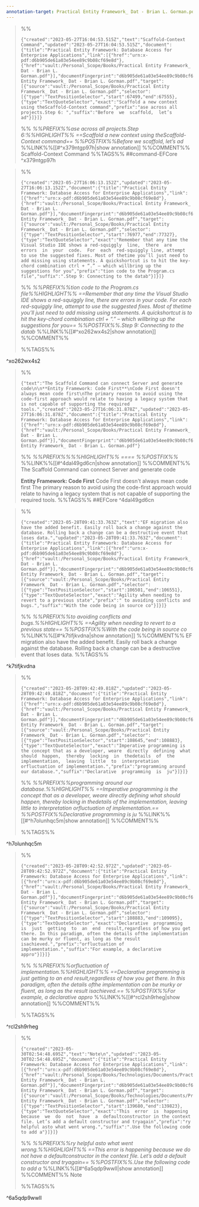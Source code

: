 ```yaml
---
annotation-target: Practical Entity Framework_ Dat - Brian L. Gorman.pdf
---
```


>%%
>```annotation-json
>{"created":"2023-05-27T16:04:53.515Z","text":"Scaffold-Context Command","updated":"2023-05-27T16:04:53.515Z","document":{"title":"Practical Entity Framework: Database Access for Enterprise Applications","link":[{"href":"urn:x-pdf:d6b905de61a03e54ee89c9b08cf69e8d"},{"href":"vault:/Personal_Scope/Books/Practical Entity Framework_ Dat - Brian L. Gorman.pdf"}],"documentFingerprint":"d6b905de61a03e54ee89c9b08cf69e8d"},"uri":"vault:/Personal_Scope/Books/Practical Entity Framework_ Dat - Brian L. Gorman.pdf","target":[{"source":"vault:/Personal_Scope/Books/Practical Entity Framework_ Dat - Brian L. Gorman.pdf","selector":[{"type":"TextPositionSelector","start":67499,"end":67555},{"type":"TextQuoteSelector","exact":"Scaffold a new context using theScaffold-Context command","prefix":"ase across all projects.Step 6: ","suffix":"Before  we  scaffold,  let’s  ad"}]}]}
>```
>%%
>*%%PREFIX%%ase across all projects.Step 6:%%HIGHLIGHT%% ==Scaffold a new context using theScaffold-Context command== %%POSTFIX%%Before  we  scaffold,  let’s  ad*
>%%LINK%%[[#^x379ntgp97h|show annotation]]
>%%COMMENT%%
>Scaffold-Context Command
>%%TAGS%%
>##command-EFCore
^x379ntgp97h


>%%
>```annotation-json
>{"created":"2023-05-27T16:06:13.152Z","updated":"2023-05-27T16:06:13.152Z","document":{"title":"Practical Entity Framework: Database Access for Enterprise Applications","link":[{"href":"urn:x-pdf:d6b905de61a03e54ee89c9b08cf69e8d"},{"href":"vault:/Personal_Scope/Books/Practical Entity Framework_ Dat - Brian L. Gorman.pdf"}],"documentFingerprint":"d6b905de61a03e54ee89c9b08cf69e8d"},"uri":"vault:/Personal_Scope/Books/Practical Entity Framework_ Dat - Brian L. Gorman.pdf","target":[{"source":"vault:/Personal_Scope/Books/Practical Entity Framework_ Dat - Brian L. Gorman.pdf","selector":[{"type":"TextPositionSelector","start":76977,"end":77327},{"type":"TextQuoteSelector","exact":"Remember that any time the Visual Studio IDE shows a red-squiggly  line,  there  are  errors  in  your  code.  For  each  red-squiggly line, attempt to use the suggested fixes. Most of thetime you’ll just need to add missing using statements. A quickshortcut is to hit the key-chord combination ctrl + “.” – which willbring up the suggestions for you","prefix":"tion code to the Program.cs file","suffix":".Step 9: Connecting to the datab"}]}]}
>```
>%%
>*%%PREFIX%%tion code to the Program.cs file%%HIGHLIGHT%% ==Remember that any time the Visual Studio IDE shows a red-squiggly  line,  there  are  errors  in  your  code.  For  each  red-squiggly line, attempt to use the suggested fixes. Most of thetime you’ll just need to add missing using statements. A quickshortcut is to hit the key-chord combination ctrl + “.” – which willbring up the suggestions for you== %%POSTFIX%%.Step 9: Connecting to the datab*
>%%LINK%%[[#^xo262wx4s2|show annotation]]
>%%COMMENT%%
>
>%%TAGS%%
>
^xo262wx4s2


>%%
>```annotation-json
>{"text":"The Scaffold Command can connect Server and generate code\n\n**Entity Framework: Code First**\nCode First doesn't always mean code first\nThe primary reason to avoid using the code-first approach would relate to having a legacy system that is not capable of supporting the required tools.","created":"2023-05-27T16:06:31.878Z","updated":"2023-05-27T16:06:31.878Z","document":{"title":"Practical Entity Framework: Database Access for Enterprise Applications","link":[{"href":"urn:x-pdf:d6b905de61a03e54ee89c9b08cf69e8d"},{"href":"vault:/Personal_Scope/Books/Practical Entity Framework_ Dat - Brian L. Gorman.pdf"}],"documentFingerprint":"d6b905de61a03e54ee89c9b08cf69e8d"},"uri":"vault:/Personal_Scope/Books/Practical Entity Framework_ Dat - Brian L. Gorman.pdf"}
>```
>%%
>*%%PREFIX%%%%HIGHLIGHT%% ==== %%POSTFIX%%*
>%%LINK%%[[#^4dal49gd6cn|show annotation]]
>%%COMMENT%%
>The Scaffold Command can connect Server and generate code
>
>**Entity Framework: Code First**
>Code First doesn't always mean code first
>The primary reason to avoid using the code-first approach would relate to having a legacy system that is not capable of supporting the required tools.
>%%TAGS%%
>##EFCore
^4dal49gd6cn


>%%
>```annotation-json
>{"created":"2023-05-28T09:41:33.763Z","text":"EF migration also have the added benefit. Easily roll back a change against the database. Rolling back a change can be a destructive event that loses data.","updated":"2023-05-28T09:41:33.763Z","document":{"title":"Practical Entity Framework: Database Access for Enterprise Applications","link":[{"href":"urn:x-pdf:d6b905de61a03e54ee89c9b08cf69e8d"},{"href":"vault:/Personal_Scope/Books/Practical Entity Framework_ Dat - Brian L. Gorman.pdf"}],"documentFingerprint":"d6b905de61a03e54ee89c9b08cf69e8d"},"uri":"vault:/Personal_Scope/Books/Practical Entity Framework_ Dat - Brian L. Gorman.pdf","target":[{"source":"vault:/Personal_Scope/Books/Practical Entity Framework_ Dat - Brian L. Gorman.pdf","selector":[{"type":"TextPositionSelector","start":106501,"end":106551},{"type":"TextQuoteSelector","exact":"Agility when needing to revert to a previous state","prefix":" to avoiding conflicts and bugs.","suffix":"With the code being in source co"}]}]}
>```
>%%
>*%%PREFIX%%to avoiding conflicts and bugs.%%HIGHLIGHT%% ==Agility when needing to revert to a previous state== %%POSTFIX%%With the code being in source co*
>%%LINK%%[[#^k7tifjkvdna|show annotation]]
>%%COMMENT%%
>EF migration also have the added benefit. Easily roll back a change against the database. Rolling back a change can be a destructive event that loses data.
>%%TAGS%%
>
^k7tifjkvdna


>%%
>```annotation-json
>{"created":"2023-05-28T09:42:49.818Z","updated":"2023-05-28T09:42:49.818Z","document":{"title":"Practical Entity Framework: Database Access for Enterprise Applications","link":[{"href":"urn:x-pdf:d6b905de61a03e54ee89c9b08cf69e8d"},{"href":"vault:/Personal_Scope/Books/Practical Entity Framework_ Dat - Brian L. Gorman.pdf"}],"documentFingerprint":"d6b905de61a03e54ee89c9b08cf69e8d"},"uri":"vault:/Personal_Scope/Books/Practical Entity Framework_ Dat - Brian L. Gorman.pdf","target":[{"source":"vault:/Personal_Scope/Books/Practical Entity Framework_ Dat - Brian L. Gorman.pdf","selector":[{"type":"TextPositionSelector","start":108645,"end":108883},{"type":"TextQuoteSelector","exact":"Imperative programming is the concept that as a developer, weare  directly  defining  what  should  happen,  thereby  locking  in  thedetails  of  the  implementation,  leaving  little  to  interpretation  orfluctuation of implementation.","prefix":"programming around our database.","suffix":"Declarative  programming  is  ju"}]}]}
>```
>%%
>*%%PREFIX%%programming around our database.%%HIGHLIGHT%% ==Imperative programming is the concept that as a developer, weare  directly  defining  what  should  happen,  thereby  locking  in  thedetails  of  the  implementation,  leaving  little  to  interpretation  orfluctuation of implementation.== %%POSTFIX%%Declarative  programming  is  ju*
>%%LINK%%[[#^h7olunhqc5m|show annotation]]
>%%COMMENT%%
>
>%%TAGS%%
>
^h7olunhqc5m


>%%
>```annotation-json
>{"created":"2023-05-28T09:42:52.972Z","updated":"2023-05-28T09:42:52.972Z","document":{"title":"Practical Entity Framework: Database Access for Enterprise Applications","link":[{"href":"urn:x-pdf:d6b905de61a03e54ee89c9b08cf69e8d"},{"href":"vault:/Personal_Scope/Books/Practical Entity Framework_ Dat - Brian L. Gorman.pdf"}],"documentFingerprint":"d6b905de61a03e54ee89c9b08cf69e8d"},"uri":"vault:/Personal_Scope/Books/Practical Entity Framework_ Dat - Brian L. Gorman.pdf","target":[{"source":"vault:/Personal_Scope/Books/Practical Entity Framework_ Dat - Brian L. Gorman.pdf","selector":[{"type":"TextPositionSelector","start":108883,"end":109095},{"type":"TextQuoteSelector","exact":"Declarative  programming  is  just  getting  to  an  end  result,regardless of how you get there. In this paradigm, often the details ofthe implementation can be murky or fluent, as long as the result isachieved.","prefix":"orfluctuation of implementation.","suffix":"For example, a declarative appro"}]}]}
>```
>%%
>*%%PREFIX%%orfluctuation of implementation.%%HIGHLIGHT%% ==Declarative  programming  is  just  getting  to  an  end  result,regardless of how you get there. In this paradigm, often the details ofthe implementation can be murky or fluent, as long as the result isachieved.== %%POSTFIX%%For example, a declarative appro*
>%%LINK%%[[#^rcl2sh9rheg|show annotation]]
>%%COMMENT%%
>
>%%TAGS%%
>
^rcl2sh9rheg


>%%
>```annotation-json
>{"created":"2023-05-30T02:54:48.695Z","text":"Note\n","updated":"2023-05-30T02:54:48.695Z","document":{"title":"Practical Entity Framework: Database Access for Enterprise Applications","link":[{"href":"urn:x-pdf:d6b905de61a03e54ee89c9b08cf69e8d"},{"href":"vault:/Personal_Scope/Books/Technologies/Documents/Practical Entity Framework_ Dat - Brian L. Gorman.pdf"}],"documentFingerprint":"d6b905de61a03e54ee89c9b08cf69e8d"},"uri":"vault:/Personal_Scope/Books/Technologies/Documents/Practical Entity Framework_ Dat - Brian L. Gorman.pdf","target":[{"source":"vault:/Personal_Scope/Books/Technologies/Documents/Practical Entity Framework_ Dat - Brian L. Gorman.pdf","selector":[{"type":"TextPositionSelector","start":139680,"end":139823},{"type":"TextQuoteSelector","exact":"This  error  is  happening  because  we  do  not  have  a  defaultconstructor in the context file. Let’s add a default constructor and tryagain","prefix":"ry helpful asto what went wrong.","suffix":".Use the following code to add a"}]}]}
>```
>%%
>*%%PREFIX%%ry helpful asto what went wrong.%%HIGHLIGHT%% ==This  error  is  happening  because  we  do  not  have  a  defaultconstructor in the context file. Let’s add a default constructor and tryagain== %%POSTFIX%%.Use the following code to add a*
>%%LINK%%[[#^6a5qdp9wwll|show annotation]]
>%%COMMENT%%
>Note
>
>%%TAGS%%
>
^6a5qdp9wwll
